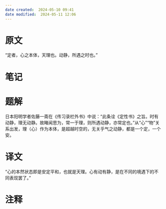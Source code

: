 ```yaml
---
date created:  2024-05-10 09:41
date modified:  2024-05-11 12:06
---
```

# 原文
“定者，心之本体，天理也。动静，所遇之时也。”
# 笔记

# 题解
日本阳明学者佐藤一斋在《传习录栏外书》中说：“此条诠《定性书》之旨。时有动静，理无动静。故睹闻思为，常一于理，则所遇动静，亦常定也。”从“心”“物”关系出发，理（心）作为本体，是超越时空的，无关乎气之动静，都是一个定，一个安。
# 译文
“心的本然状态即是安定平和，也就是天理。心有动有静，是在不同的境遇下的不同表现罢了。”
# 注释